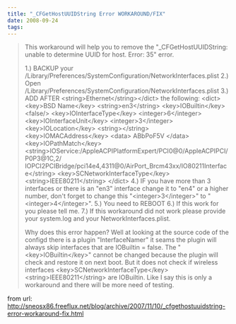 ```yaml
---
title: "_CFGetHostUUIDString Error WORKAROUND/FIX"
date: 2008-09-24
tags:
---
```


<blockquote>This workaround will help you to remove the "_CFGetHostUUIDString: unable to determine UUID for host. Error: 35" error.

1.) BACKUP your /Library/Preferences/SystemConfiguration/NetworkInterfaces.plist
2.) Open /Library/Preferences/SystemConfiguration/NetworkInterfaces.plist
3.) ADD AFTER &lt;string&gt;Ethernet&lt;/string&gt;&lt;/dict&gt; the following:
&lt;dict&gt;
&lt;key&gt;BSD Name&lt;/key&gt;
&lt;string&gt;en3&lt;/string&gt;
&lt;key&gt;IOBuiltin&lt;/key&gt;
&lt;false/&gt;
&lt;key&gt;IOInterfaceType&lt;/key&gt;
&lt;integer&gt;6&lt;/integer&gt;
&lt;key&gt;IOInterfaceUnit&lt;/key&gt;
&lt;integer&gt;3&lt;/integer&gt;
&lt;key&gt;IOLocation&lt;/key&gt;
&lt;string&gt;&lt;/string&gt;
&lt;key&gt;IOMACAddress&lt;/key&gt;
&lt;data&gt;
ABbPoF5V
&lt;/data&gt;
&lt;key&gt;IOPathMatch&lt;/key&gt;
&lt;string&gt;IOService:/AppleACPIPlatformExpert/PCI0@0/AppleACPIPCI/P0P3@1C,2/
IOPCI2PCIBridge/pci14e4,4311@0/AirPort_Brcm43xx/IO80211Interface&lt;/string&gt;
&lt;key&gt;SCNetworkInterfaceType&lt;/key&gt;
&lt;string&gt;IEEE80211&lt;/string&gt;
&lt;/dict&gt;
4.) IF you have more than 3 interfaces or there is an "en3" interface change it to "en4" or a higher number, don't forget to change this "&lt;integer&gt;3&lt;/integer&gt;" to "&lt;integer&gt;4&lt;/integer&gt;".
5.) You need to REBOOT
6.) If this work for you please tell me.
7.) If this workaround did not work please provide your system.log and your NetworkInterfaces.plist.

Why does this error happen?
Well at looking at the source code of the configd there is a plugin "InterfaceNamer" it seams the plugin will always skip interfaces
that are IOBuiltin = false. The "&lt;key&gt;IOBuiltin&lt;/key&gt;" cannot be changed because the plugin will check and restore it on next boot.
But it does not check if wireless interfaces &lt;key&gt;SCNetworkInterfaceType&lt;/key&gt;&lt;string&gt;IEEE80211&lt;/string&gt; are IOBuiltin.
Like I say this is only a workaround and there will be more need of testing.</blockquote>

from url: <a href="http://sneosx86.freeflux.net/blog/archive/2007/11/10/_cfgethostuuidstring-error-workaround-fix.html">http://sneosx86.freeflux.net/blog/archive/2007/11/10/_cfgethostuuidstring-error-workaround-fix.html</a>
